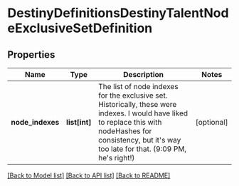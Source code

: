 # DestinyDefinitionsDestinyTalentNodeExclusiveSetDefinition

## Properties
Name | Type | Description | Notes
------------ | ------------- | ------------- | -------------
**node_indexes** | **list[int]** | The list of node indexes for the exclusive set.  Historically, these were indexes.  I would have liked to replace this with nodeHashes for consistency, but it&#39;s way too late for that.  (9:09 PM, he&#39;s right!) | [optional] 

[[Back to Model list]](../README.md#documentation-for-models) [[Back to API list]](../README.md#documentation-for-api-endpoints) [[Back to README]](../README.md)


